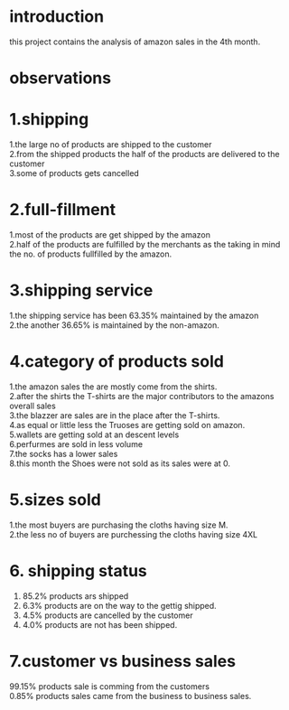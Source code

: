 # introduction

this project contains the analysis of amazon sales in the 4th month.

# observations <br>
# 1.shipping<br>
1.the large no of products are shipped to the customer<br>
2.from the shipped products the half of the products are delivered to the customer<br>
3.some of products gets cancelled<br>
# 2.full-fillment<br>
1.most of the products are get shipped by the amazon<br>
2.half of the products are fulfilled by the merchants as the taking in mind the no. of products fullfilled by the amazon.<br>
# 3.shipping service<br>
1.the shipping service has been 63.35% maintained by the amazon<br>
2.the another 36.65% is maintained by the non-amazon.<br>
# 4.category of products sold<br>
1.the amazon sales the are mostly come from the shirts.<br>
2.after the shirts the T-shirts are the major contributors to the amazons overall sales<br>
3.the blazzer are sales are in the place after the T-shirts.<br>
4.as equal or little less the Truoses are getting sold on amazon.<br>
5.wallets are getting sold at an descent levels<br>
6.perfurmes are sold in less volume<br>
7.the socks has a lower sales<br>
8.this month the Shoes were not sold as its sales were at 0.<br>
# 5.sizes sold<br>
1.the most buyers are purchasing the cloths having size M.<br>
2.the less no of buyers are purchessing the cloths having size 4XL<br>
# 6. shipping status<br>
1. 85.2% products ars shipped<br>
2. 6.3% products are on the way to the gettig shipped.<br>
3. 4.5% products are cancelled by the customer<br>
4. 4.0% products are not has been shipped.<br>
# 7.customer vs business sales<br>
99.15% products sale is comming from the customers<br>
0.85% products sales came from the business to business sales.<br>
